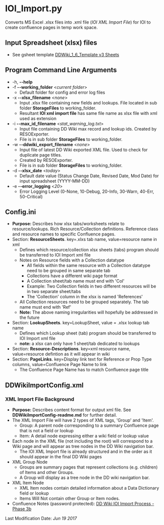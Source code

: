 # IOI_Import.py
Converts MS Excel .xlsx files into .xml file (*IOI XML Import File*) for IOI to create confluence pages in temp work space.

## Input Spreadsheet (xlsx) files
* See gsheet template [DDWiki_1_6_Template v3 Sheets](https://goo.gl/OBMyyC)

## Program Command Line Arguments 
* -h, **--help**
* -f **--working_folder** <*current folder*>
  * Default folder for config and error log files                  
* -x **--xlsx_filename** <*none*>
  * Input .xlsx file containing new fields and lookups. File located in sub folder **StorageFiles** to working_folder.
  * Resultant **IOI xml import file** has same file name as xlsx file with xml used as extension
* -i **--max_id_filename** <*stat_warning_log.txt*>
  * Input file containing DD Wiki max record and lookup ids. Created by RESOExporter. 
  * File is in sub folder **StorageFiles** to working_folder.
* -w **--ddwiki_export_filename** <*none*>
  * Input file of latest DD Wiki exported XML file. Used to check for duplicate page titles.
  * Created by RESOExporter. 
  * File is in sub folder **StorageFiles** to working_folder.
* -d **--xlsx_date** <*today*>
  * Default date value (Status Change Date, Revised Date, Mod Date) for input spreadsheet (YYYY-MM-DD)
* -e **--error_logging** <*20*>
  * Error Logging Level (0-None, 10-Debug, 20-Info, 30-Warn, 40-Err, 50-Critical)

## Config.ini 
* **Purpose:** Describes how xlsx tabs/worksheets relate to resource/lookups. Rich Resource/Collection definitions. Reference class and resource names to specific Confluence pages.
* Section: **ResourceSheets**. key=.xlxs tab name, value=resource name in xml
  * Defines which resource/collection xlsx sheets (tabs) program should be transferred to IOI Import xml file
  * Notes on Resource fields with a Collection datatype
    * All fields within the same resource with a Collection datatype need to be grouped in same separate tab
    * Collections have a different wiki page format
    * A Collection sheet/tab name must end with 'Col'
    * Example: Two Collection fields in two different resources will be in two separate sheet/tabs
    * The 'Collection' column in the xlsx is named 'References'
  * All Collection resources need to be grouped separately. The tab name must end with 'Ref'
  * **Note:** The above naming irregularities will hopefully be addressed in the future
* Section: **LookupSheets**. key=LookupSheet, value = .xlsx lookup tab name
  * Defines which Lookup sheet (tab) program should be transferred to IOI Import xml file
  * **note:** a xlsx can only have 1 sheet/tab dedicated to lookups
* Section: **Resource-Descriptions**. key=xml resource name, value=resource defintion as it will appear in wiki
* Section: **PageLinks**. key=Display link text for Reference or Prop Type columns, value=Confluence Page Name to link
  * The Confluence Page Name has to match Confluence page title

## DDWikiImportConfig.xml 
### XML Import File Background 
  * **Purpose:** Describes content format for output xml file. See **DDWikiImportConfig-readme.md** for further detail.
  * The XML Import File will have 2 types of XML tags, 'Group' and 'Item'.
    * Group: A parent node corresponding to a summary Confluence page that is not a field or lookup
    * Item: A detail node expressing either a wiki field or lookup value
  * Each node in the XML file (not including the root) will correspond to a Wiki page and will appear as tree nodes in the DD Wiki navigation bar.
	* The IOI XML Import file is already structured and in the order as it should appear in the final DD Wiki pages
  * XML Group Node
    * Groups are summary pages that represent collections (e.g. children) of Items and other Groups.
    * A Group will display as a tree node in the DD wiki navigation bar.  
  * XML Item Node
    * XML Item nodes contain detailed information about a Data Dictionary field or lookup
    * Items Will Not contain other Group or Item nodes.
  * Confluence Notes (password protected): [DD Wiki IOI Import Process - Phase 3b](https://goo.gl/XHTlmN)
  
Last Modification Date: *Jun 19 2017*  



